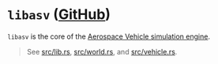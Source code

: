 
# `libasv` ([GitHub](https://github.com/asv-engine/libasv))

`libasv` is the core of the
[Aerospace Vehicle simulation engine](https://github.com/asv-engine/).

> See [src/lib.rs](:), [src/world.rs](:), and [src/vehicle.rs](:).

